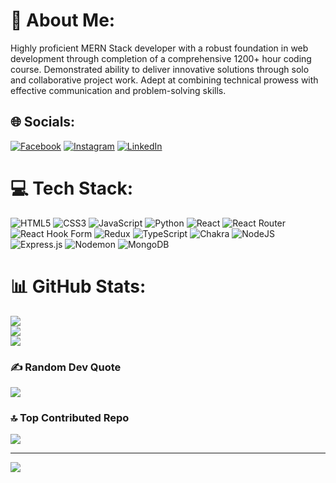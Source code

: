 # 💫 About Me:
Highly proficient MERN Stack developer with a robust foundation in web development through completion of a comprehensive 1200+ hour coding course. Demonstrated ability to deliver innovative solutions through solo and collaborative project work. Adept at combining technical prowess with effective communication and problem-solving skills.


## 🌐 Socials:
[![Facebook](https://img.shields.io/badge/Facebook-%231877F2.svg?logo=Facebook&logoColor=white)](https://facebook.com/raghuwansh.kumar.9) [![Instagram](https://img.shields.io/badge/Instagram-%23E4405F.svg?logo=Instagram&logoColor=white)](https://www.instagram.com/singhraghuwansh/) [![LinkedIn](https://img.shields.io/badge/LinkedIn-%230077B5.svg?logo=linkedin&logoColor=white)](https://linkedin.com/in/raghuwansh-singh-b618321b2/) 

# 💻 Tech Stack:
![HTML5](https://img.shields.io/badge/html5-%23E34F26.svg?style=for-the-badge&logo=html5&logoColor=white) ![CSS3](https://img.shields.io/badge/css3-%231572B6.svg?style=for-the-badge&logo=css3&logoColor=white) ![JavaScript](https://img.shields.io/badge/javascript-%23323330.svg?style=for-the-badge&logo=javascript&logoColor=%23F7DF1E) ![Python](https://img.shields.io/badge/python-3670A0?style=for-the-badge&logo=python&logoColor=ffdd54) ![React](https://img.shields.io/badge/react-%2320232a.svg?style=for-the-badge&logo=react&logoColor=%2361DAFB) ![React Router](https://img.shields.io/badge/React_Router-CA4245?style=for-the-badge&logo=react-router&logoColor=white) ![React Hook Form](https://img.shields.io/badge/React%20Hook%20Form-%23EC5990.svg?style=for-the-badge&logo=reacthookform&logoColor=white) ![Redux](https://img.shields.io/badge/redux-%23593d88.svg?style=for-the-badge&logo=redux&logoColor=white) ![TypeScript](https://img.shields.io/badge/typescript-%23007ACC.svg?style=for-the-badge&logo=typescript&logoColor=white) ![Chakra](https://img.shields.io/badge/chakra-%234ED1C5.svg?style=for-the-badge&logo=chakraui&logoColor=white) ![NodeJS](https://img.shields.io/badge/node.js-6DA55F?style=for-the-badge&logo=node.js&logoColor=white) ![Express.js](https://img.shields.io/badge/express.js-%23404d59.svg?style=for-the-badge&logo=express&logoColor=%2361DAFB) ![Nodemon](https://img.shields.io/badge/NODEMON-%23323330.svg?style=for-the-badge&logo=nodemon&logoColor=%BBDEAD) ![MongoDB](https://img.shields.io/badge/MongoDB-%234ea94b.svg?style=for-the-badge&logo=mongodb&logoColor=white)
# 📊 GitHub Stats:
![](https://github-readme-stats.vercel.app/api?username=wansh786&theme=highcontrast&hide_border=false&include_all_commits=false&count_private=false)<br/>
![](https://github-readme-streak-stats.herokuapp.com/?user=wansh786&theme=highcontrast&hide_border=false)<br/>
![](https://github-readme-stats.vercel.app/api/top-langs/?username=wansh786&theme=highcontrast&hide_border=false&include_all_commits=false&count_private=false&layout=compact)

### ✍️ Random Dev Quote
![](https://quotes-github-readme.vercel.app/api?type=horizontal&theme=radical)

### 🔝 Top Contributed Repo
![](https://github-contributor-stats.vercel.app/api?username=wansh786&limit=5&theme=nord&combine_all_yearly_contributions=true)

---
[![](https://visitcount.itsvg.in/api?id=wansh786&icon=0&color=0)](https://visitcount.itsvg.in)

<!-- Proudly created with GPRM ( https://gprm.itsvg.in ) -->
